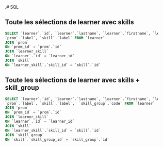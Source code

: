 .# SQL

## Toute les sélections de learner avec skills

```sql
SELECT `learner`.`id`, `learner`.`lastname`, `learner`.`firstname`, `learner`.`age`, `learner`.`gender`, 
`prom`.`label`, `skill`.`label` FROM `learner`
JOIN `prom`
ON `prom_id` = `prom`.`id`
JOIN `learner_skill`
ON `learner`.`id` = `learner_id`
JOIN `skill`
ON `learner_skill`.`skill_id` = `skill`.`id`
```

## Toute les sélections de learner avec skills + skill_group

```sql
SELECT `learner`.`id`, `learner`.`lastname`, `learner`.`firstname`, `learner`.`age`, `learner`.`gender`, 
`prom`.`label`, `skill`.`label`,  `skill_group`.`code` FROM `learner`
JOIN `prom`
ON `prom_id` = `prom`.`id`
JOIN `learner_skill`
ON `learner`.`id` = `learner_id`
JOIN `skill`
ON `learner_skill`.`skill_id` = `skill`.`id`
JOIN `skill_group`
ON `skill`.`skill_group_id` = `skill_group`.`id`
```
